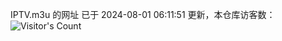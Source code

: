 IPTV.m3u 的网址 已于 2024-08-01 06:11:51 更新，本仓库访客数：![Visitor's Count](https://profile-counter.glitch.me/hero1898_tv/count.svg)
